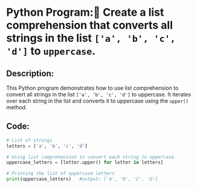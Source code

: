 # Python Program:🔡 Create a list comprehension that converts all strings in the list `['a', 'b', 'c', 'd']` to `uppercase`.

## Description:
This Python program demonstrates how to use list comprehension to convert all strings in the list `['a', 'b', 'c', 'd']` to uppercase. It iterates over each string in the list and converts it to uppercase using the `upper()` method.

## Code:
```python
# List of strings
letters = ['a', 'b', 'c', 'd']

# Using list comprehension to convert each string to uppercase
uppercase_letters = [letter.upper() for letter in letters]

# Printing the list of uppercase letters
print(uppercase_letters)   #output: ['A', 'B', 'C', 'D']

